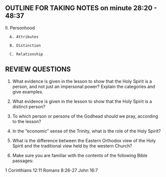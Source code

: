 ## OUTLINE FOR TAKING NOTES on minute 28:20 - 48:37

II. Personhood 

      A. Attributes 

      B. Distinction 

      C. Relationship 



## REVIEW QUESTIONS

1. What evidence is given in the lesson to show that the Holy Spirit is a person, and not just an impersonal power?  Explain the categories and give examples.

2. What evidence is given in the lesson to show that the Holy Spirit is a distinct person?

3. To which person or persons of the Godhead should we pray, according to the lesson?

4. In the “economic” sense of the Trinity, what is the role of the Holy Spirit?

5. What is the difference between the Eastern Orthodox view of the Holy Spirit and the traditional view held by the western Church? 

6. Make sure you are familiar with the contents of the following Bible passages:

  1 Corinthians 12:11
  Romans 8:26-27
  John 16:7


 
